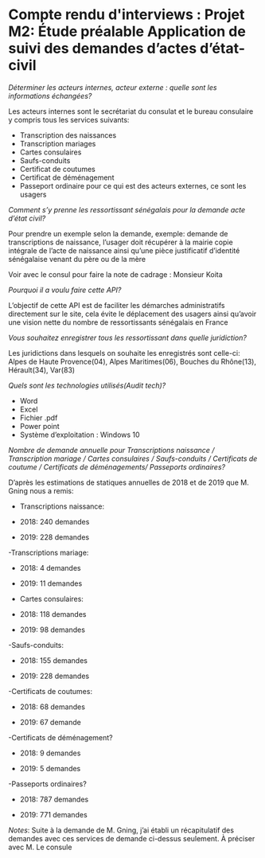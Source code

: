 ﻿# Compte rendu d'interviews : Projet M2: Étude préalable Application de suivi des demandes d’actes d’état-civil



_Déterminer les acteurs internes, acteur externe : quelle sont les informations échangées?_

Les acteurs internes sont le secrétariat du consulat et le bureau consulaire y compris tous les services suivants:
- Transcription des naissances
- Transcription mariages
- Cartes consulaires
- Saufs-conduits
- Certificat de coutumes 
- Certificat de déménagement
- Passeport ordinaire
  pour ce qui est des acteurs externes, ce sont les usagers 

_Comment s’y prenne les ressortissant sénégalais pour la demande acte d’état civil?_

Pour prendre un exemple selon la demande, exemple: demande de transcriptions de naissance, l’usager doit récupérer à la mairie copie intégrale de l’acte de naissance ainsi qu’une pièce justificatif d’identité sénégalaise venant du père ou de la mère

Voir avec le consul pour faire la note de cadrage : Monsieur Koita

_Pourquoi il a voulu faire cette API?_

L’objectif de cette API est de faciliter les démarches administratifs directement sur le site, cela évite le déplacement des usagers ainsi qu’avoir une vision nette du nombre de ressortissants sénégalais en France 

_Vous souhaitez enregistrer tous les ressortissant dans quelle juridiction?_ 

Les juridictions dans lesquels on souhaite les enregistrés sont celle-ci:  Alpes de Haute Provence(04), Alpes Maritimes(06), Bouches du Rhône(13), Hérault(34), Var(83)

_Quels sont les technologies utilisés(Audit tech)?_

- Word
- Excel
- Fichier .pdf
- Power point
- Système d’exploitation : Windows 10


_Nombre de demande annuelle pour Transcriptions naissance / Transcription mariage / Cartes consulaires / Saufs-conduits / Certificats de coutume / Certificats de déménagements/ Passeports ordinaires?_

D’après les estimations de statiques annuelles de 2018 et de 2019 que M. Gning nous a remis:
- Transcriptions naissance:

-   2018: 240 demandes
    
-   2019: 228 demandes
    

-Transcriptions mariage:

-   2018: 4 demandes
    
-   2019: 11 demandes
    

- Cartes consulaires:

-   2018: 118 demandes
    
-   2019: 98 demandes
    

-Saufs-conduits:

-   2018: 155 demandes
    
-   2019: 228 demandes 
    

-Certificats de coutumes:

-   2018: 68 demandes
    
-   2019: 67 demande
    

-Certificats de déménagement?

-   2018: 9 demandes
    
-   2019: 5 demandes
    

-Passeports ordinaires?

-   2018: 787 demandes
    
-   2019: 771 demandes
    

_Notes_: Suite à la demande de M. Gning, j’ai établi un récapitulatif des demandes avec ces services de demande ci-dessus seulement. À préciser avec M. Le consule

